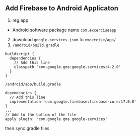 #

## Add Firebase to Android Applicaton
1. reg app
  * Android software package name `com.excerciseapp`
2. download `google-services.json` to `excercise/app/`
3. `/android/build.gradle`
```
buildscript {
  dependencies {
    // Add this line
    classpath 'com.google.gms:google-services:4.2.0'
  }
}
```
`/android/app/build.gradle`
```
dependencies {
  // Add this line
  implementation 'com.google.firebase:firebase-core:17.0.0'
}
...
// Add to the bottom of the file
apply plugin: 'com.google.gms.google-services'
```
then sync gradle files
